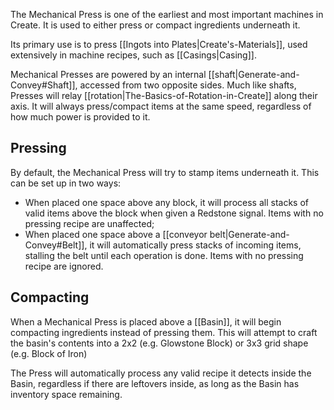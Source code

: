 The Mechanical Press is one of the earliest and most important machines in Create. It is used to either press or compact ingredients underneath it.

Its primary use is to press [[Ingots into Plates|Create's-Materials]], used extensively in machine recipes, such as [[Casings|Casing]].

Mechanical Presses are powered by an internal [[shaft|Generate-and-Convey#Shaft]], accessed from two opposite sides. Much like shafts, Presses will relay [[rotation|The-Basics-of-Rotation-in-Create]] along their axis. It will always press/compact items at the same speed, regardless of how much power is provided to it.

## Pressing

By default, the Mechanical Press will try to stamp items underneath it. This can be set up in two ways:

- When placed one space above any block, it will process all stacks of valid items above the block when given a Redstone signal. Items with no pressing recipe are unaffected;
- When placed one space above a [[conveyor belt|Generate-and-Convey#Belt]], it will automatically press stacks of incoming items, stalling the belt until each operation is done. Items with no pressing recipe are ignored.

## Compacting

When a Mechanical Press is placed above a [[Basin]], it will begin compacting ingredients instead of pressing them. This will attempt to craft the basin's contents into a 2x2 (e.g. Glowstone Block) or 3x3 grid shape (e.g. Block of Iron)

The Press will automatically process any valid recipe it detects inside the Basin, regardless if there are leftovers inside, as long as the Basin has inventory space remaining.